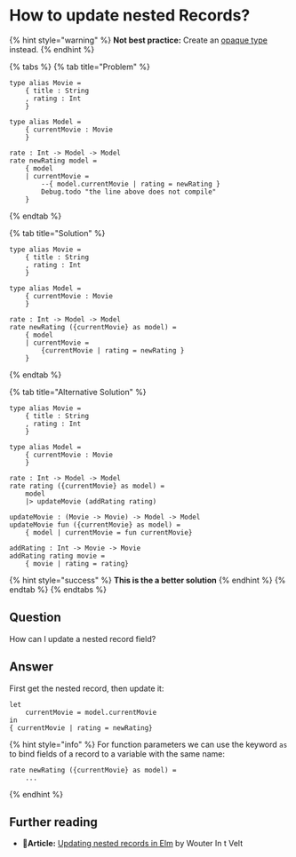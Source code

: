 # How to update nested Records?

{% hint style="warning" %}
**Not best practice:** Create an [opaque type](../recipes-1/making-impossible-states-impossible/restrict-records-using-opaque-types.md) instead.
{% endhint %}

{% tabs %}
{% tab title="Problem" %}
```text
type alias Movie = 
    { title : String
    , rating : Int
    }
  
type alias Model = 
    { currentMovie : Movie
    }

rate : Int -> Model -> Model
rate newRating model =
    { model 
    | currentMovie = 
        --{ model.currentMovie | rating = newRating }
        Debug.todo "the line above does not compile"
    }
```
{% endtab %}

{% tab title="Solution" %}
```text
type alias Movie = 
    { title : String
    , rating : Int
    }
  
type alias Model = 
    { currentMovie : Movie
    }

rate : Int -> Model -> Model
rate newRating ({currentMovie} as model) =
    { model 
    | currentMovie = 
        {currentMovie | rating = newRating }
    }
```
{% endtab %}

{% tab title="Alternative Solution" %}
```text
type alias Movie = 
    { title : String
    , rating : Int
    }
  
type alias Model = 
    { currentMovie : Movie
    }

rate : Int -> Model -> Model
rate rating ({currentMovie} as model) =
    model
    |> updateMovie (addRating rating)

updateMovie : (Movie -> Movie) -> Model -> Model
updateMovie fun ({currentMovie} as model) =
    { model | currentMovie = fun currentMovie}
   
addRating : Int -> Movie -> Movie
addRating rating movie =
    { movie | rating = rating}
```

{% hint style="success" %}
**This is the a better solution**
{% endhint %}
{% endtab %}
{% endtabs %}

## Question

How can I update a nested record field?

## Answer

First get the nested record, then update it:

```text
let
    currentMovie = model.currentMovie
in
{ currentMovie | rating = newRating}
```

{% hint style="info" %}
For function parameters we can use the keyword `as` to bind fields of a record to a variable with the same name:

```text
rate newRating ({currentMovie} as model) =
    ...
```
{% endhint %}

## Further reading

* 📄**Article:** [Updating nested records in Elm](https://medium.com/elm-shorts/updating-nested-records-in-elm-15d162e80480) by Wouter In t Velt

